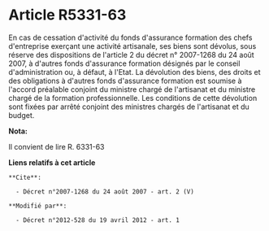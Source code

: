 # Article R5331-63

En cas de cessation d'activité du fonds d'assurance formation des chefs d'entreprise exerçant une activité artisanale, ses
biens sont dévolus, sous réserve des dispositions de l'article 2 du décret n° 2007-1268 du 24 août 2007, à d'autres fonds
d'assurance formation désignés par le conseil d'administration ou, à défaut, à l'Etat. La dévolution des biens, des droits et
des obligations à d'autres fonds d'assurance formation est soumise à l'accord préalable conjoint du ministre chargé de
l'artisanat et du ministre chargé de la formation professionnelle. Les conditions de cette dévolution sont fixées par arrêté
conjoint des ministres chargés de l'artisanat et du budget.

**Nota:**

Il convient de lire R. 6331-63

**Liens relatifs à cet article**

	**Cite**:

	  - Décret n°2007-1268 du 24 août 2007 - art. 2 (V)

	**Modifié par**:

	  - Décret n°2012-528 du 19 avril 2012 - art. 1
